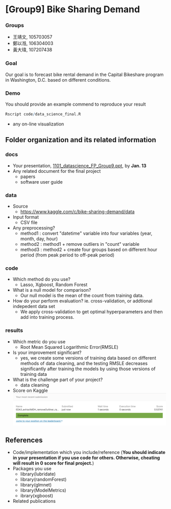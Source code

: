 # [Group9] Bike Sharing Demand

### Groups
* 王靖文, 105703057
* 鄭以湉, 106304003
* 黃大瑋, 107207438

### Goal
Our goal is to forecast bike rental demand in the Capital Bikeshare program in Washington, D.C. based on different conditions. 
### Demo 
You should provide an example commend to reproduce your result
```R
Rscript code/data_science_final.R
```
* any on-line visualization

## Folder organization and its related information

### docs
* Your presentation, [1101_datascience_FP_Group9.ppt](https://docs.google.com/presentation/d/1vFc9Fxk7DEQ1Kyh49c6DpM1R7hu50xBZlwzPSc0dSwU/edit?usp=sharing), by **Jan. 13**
* Any related document for the final project
  * papers
  * software user guide

### data

* Source
  * https://www.kaggle.com/c/bike-sharing-demand/data
* Input format
  * CSV file
* Any preprocessing?
  * method1 : convert "datetime" variable into four variables (year, month, day, hour)
  * method2 : method1 + remove outliers in "count" variable
  * method3 : method2 + create four groups based on different hour period (from peak period to off-peak period)

### code

* Which method do you use?
  * Lasso, Xgboost, Random Forest
* What is a null model for comparison?
  * Our null model is the mean of the count from training data.
* How do your perform evaluation? ie. cross-validation, or addtional indepedent data set
  * We apply cross-validation to get optimal hyperparameters and then add into training process.

### results

* Which metric do you use 
  * Root Mean Squared Logarithmic Error(RMSLE)
* Is your improvement significant?
  * yes, we create some versions of training data based on different methods of data cleaning, and the testing RMSLE decreases significantly after training the models by using those versions of training data 
* What is the challenge part of your project?
  * data cleaning
* Score on Kaggle  
![score](results/final_score.png)
## References
* Code/implementation which you include/reference (__You should indicate in your presentation if you use code for others. Otherwise, cheating will result in 0 score for final project.__)
* Packages you use
  * library(lubridate)
  * library(randomForest)
  * library(glmnet)
  * library(ModelMetrics)
  * ibrary(xgboost)
* Related publications
